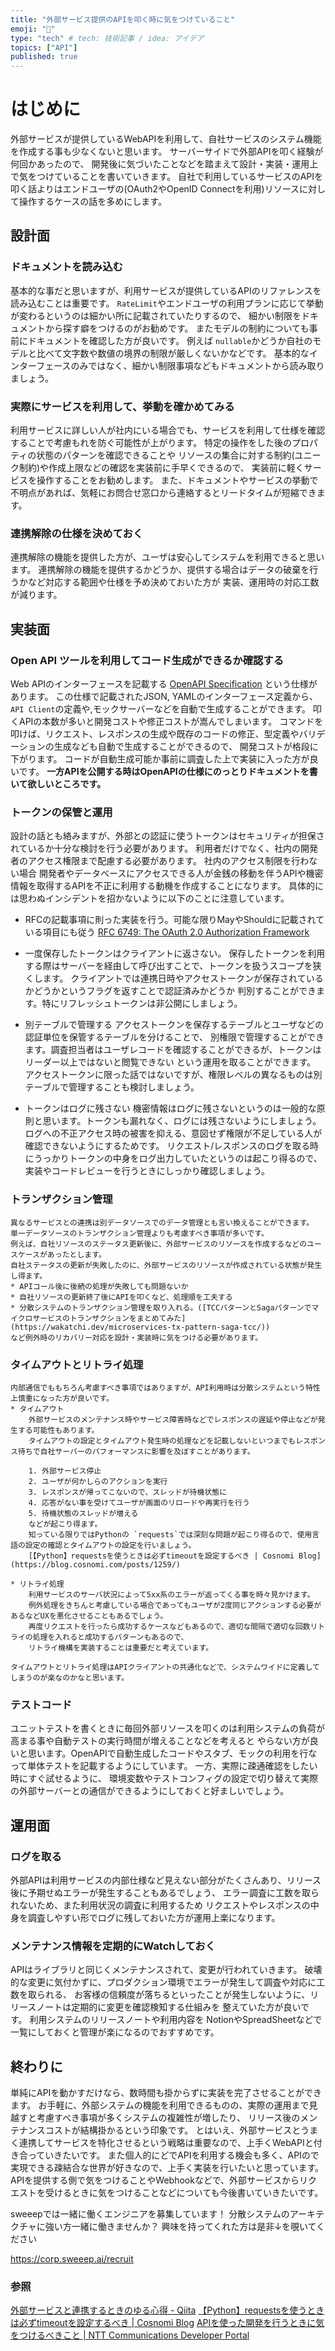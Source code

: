 ```yaml
---
title: "外部サービス提供のAPIを叩く時に気をつけていること"
emoji: "🐡"
type: "tech" # tech: 技術記事 / idea: アイデア
topics: ["API"]
published: true
---
```


# はじめに

外部サービスが提供しているWebAPIを利用して、自社サービスのシステム機能を作成する事も少なくないと思います。
サーバーサイドで外部APIを叩く経験が何回かあったので、
開発後に気づいたことなどを踏まえて設計・実装・運用上で気をつけていることを書いていきます。
自社で利用しているサービスのAPIを叩く話よりはエンドユーザの(OAuth2やOpenID Connectを利用)リソースに対して操作するケースの話を多めにします。

## 設計面

### ドキュメントを読み込む

基本的な事だと思いますが、利用サービスが提供しているAPIのリファレンスを読み込むことは重要です。
`RateLimit`やエンドユーザの利用プランに応じて挙動が変わるというのは細かい所に記載されていたりするので、
細かい制限をドキュメントから探す癖をつけるのがお勧めです。
またモデルの制約についても事前にドキュメントを確認した方が良いです。
例えば `nullable`かどうか自社のモデルと比べて文字数や数値の境界の制限が厳しくないかなどです。
基本的なインターフェースのみではなく、細かい制限事項などもドキュメントから読み取りましょう。

### 実際にサービスを利用して、挙動を確かめてみる

利用サービスに詳しい人が社内にいる場合でも、サービスを利用して仕様を確認することで考慮もれを防ぐ可能性が上がります。
特定の操作をした後のプロパティの状態のパターンを確認できることや
リソースの集合に対する制約(ユニーク制約)や作成上限などの確認を実装前に手早くできるので、
実装前に軽くサービスを操作することをお勧めします。
また、ドキュメントやサービスの挙動で不明点があれば、気軽にお問合せ窓口から連絡するとリードタイムが短縮できます。

### 連携解除の仕様を決めておく

連携解除の機能を提供した方が、ユーザは安心してシステムを利用できると思います。
連携解除の機能を提供するかどうか、提供する場合はデータの破棄を行うかなど対応する範囲や仕様を予め決めておいた方が
実装、運用時の対応工数が減ります。

## 実装面

### Open API ツールを利用してコード生成ができるか確認する

Web APIのインターフェースを記載する [OpenAPI Specification](https://swagger.io/specification/) という仕様があります。
この仕様で記載されたJSON, YAMLのインターフェース定義から、`API Client`の定義や,モックサーバーなどを自動で生成することができます。
叩くAPIの本数が多いと開発コストや修正コストが嵩んでしまいます。
コマンドを叩けば、リクエスト、レスポンスの生成や既存のコードの修正、型定義やバリデーションの生成なども自動で生成することができるので、
開発コストが格段に下がります。
コードが自動生成可能か事前に調査した上で実装に入った方が良いです。
**一方APIを公開する時はOpenAPIの仕様にのっとりドキュメントを書いて欲しいところです。**

### トークンの保管と運用

設計の話とも絡みますが、外部との認証に使うトークンはセキュリティが担保されているか十分な検討を行う必要があります。
利用者だけでなく、社内の開発者のアクセス権限まで配慮する必要があります。
社内のアクセス制限を行わない場合
開発者やデータベースにアクセスできる人が金銭の移動を伴うAPIや機密情報を取得するAPIを不正に利用する動機を作成することになります。
具体的には思わぬインシデントを招かないように以下のことに注意しています。

* RFCの記載事項に則った実装を行う。可能な限りMayやShouldに記載されている項目にも従う
[RFC 6749: The OAuth 2.0 Authorization Framework](https://www.rfc-editor.org/rfc/rfc6749#section-10)

* 一度保存したトークンはクライアントに返さない。
保存したトークンを利用する際はサーバーを経由して呼び出すことで、トークンを扱うスコープを狭くします。
クライアントでは連携日時やアクセストークンが保存されているかどうかというフラグを返すことで認証済みかどうか
判別することができます。特にリフレッシュトークンは非公開にしましょう。

* 別テーブルで管理する
アクセストークンを保存するテーブルとユーザなどの認証単位を保管するテーブルを分けることで、
別権限で管理することができます。調査担当者はユーザレコードを確認することができるが、トークンはリーダー以上ではないと閲覧できない
という運用を取ることができます。
アクセストークンに限った話ではないですが、権限レベルの異なるものは別テーブルで管理することも検討しましょう。

* トークンはログに残さない
機密情報はログに残さないというのは一般的な原則と思います。トークンも漏れなく、ログには残さないようにしましょう。
ログへの不正アクセス時の被害を抑える、意図せず権限が不足している人が確認できないようにするためです。
リクエスト/レスポンスのログを取る時にうっかりトークンの中身をログ出力していたというのは起こり得るので、
実装やコードレビューを行うときにしっかり確認しましょう。

### トランザクション管理
    異なるサービスとの連携は別データソースでのデータ管理とも言い換えることができます。
    単一データソースのトランザクション管理よりも考慮すべき事項が多いです。
    例えば、自社リソースのステータス更新後に、外部サービスのリソースを作成するなどのユースケースがあったとします。
    自社ステータスの更新が失敗したのに、外部サービスのリソースが作成されている状態が発生し得ます。
    * APIコール後に後続の処理が失敗しても問題ないか
    * 自社リソースの更新終了後にAPIを叩くなど、処理順を工夫する
    * 分散システムのトランザクション管理を取り入れる。([TCCパターンとSagaパターンでマイクロサービスのトランザクションをまとめてみた](https://wakatchi.dev/microservices-tx-pattern-saga-tcc/))
    など例外時のリカバリー対応を設計・実装時に気をつける必要があります。

### タイムアウトとリトライ処理

    内部通信でももちろん考慮すべき事項ではありますが、API利用時は分散システムという特性上慎重になった方が良いです。
    * タイムアウト
        外部サービスのメンテナンス時やサービス障害時などでレスポンスの遅延や停止などが発生する可能性もあります。
        タイムアウトの設定とタイムアウト発生時の処理などを記載しないといつまでもレスポンス待ちで自社サーバーのパフォーマンスに影響を及ぼすことがあります。

        1. 外部サービス停止
        2. ユーザが何かしらのアクションを実行
        3. レスポンスが帰ってこないので、スレッドが待機状態に
        4. 応答がない事を受けてユーザが画面のリロードや再実行を行う
        5. 待機状態のスレッドが増える
        などが起こり得ます。
        知っている限りではPythonの `requests`では深刻な問題が起こり得るので、使用言語の設定の確認とタイムアウトの設定を行いましょう。
        [【Python】requestsを使うときは必ずtimeoutを設定するべき | Cosnomi Blog](https://blog.cosnomi.com/posts/1259/)

    * リトライ処理
        利用サービスのサーバ状況によって5xx系のエラーが返ってくる事を時々見かけます。
        例外処理をきちんと考慮している場合であってもユーザが2度同じアクションする必要があるなどUXを悪化させることもあるでしょう。
        再度リクエストを行ったら成功するケースなどもあるので、適切な間隔で適切な回数リトライの処理を入れると成功するパターンもあるので、
        リトライ機構を実装することは重要だと考えています。

    タイムアウトとリトライ処理はAPIクライアントの共通化などで、システムワイドに定義してしまうのが楽なのかなと思います。

### テストコード

ユニットテストを書くときに毎回外部リソースを叩くのは利用システムの負荷が高まる事や自動テストの実行時間が増えることなどを考えると
やらない方が良いと思います。OpenAPIで自動生成したコードやスタブ、モックの利用を行なって単体テストを記載するようにしています。
一方、実際に疎通確認をしたい時にすぐ試せるように、
環境変数やテストコンフィグの設定で切り替えて実際の外部サーバーとの通信ができるようにしておくと好ましいでしょう。

## 運用面

### ログを取る

外部APIは利用サービスの内部仕様など見えない部分がたくさんあり、リリース後に予期せぬエラーが発生することもあるでしょう、
エラー調査に工数を取られないため、また利用状況の調査に利用するため
リクエストやレスポンスの中身を調査しやすい形でログに残しておいた方が運用上楽になります。

### メンテナンス情報を定期的にWatchしておく

APIはライブラリと同じくメンテナンスされて、変更が行われていきます。
破壊的な変更に気付かずに、プロダクション環境でエラーが発生して調査や対応に工数を取られる、
お客様の信頼度が落ちるといったことが発生しないように、リリースノートは定期的に変更を確認検知する仕組みを
整えていた方が良いです。
利用システムのリリースノートや利用内容を
NotionやSpreadSheetなどで一覧にしておくと管理が楽になるのでおすすめです。

## 終わりに

単純にAPIを動かすだけなら、数時間も掛からずに実装を完了させることができます。
お手軽に、外部システムの機能を利用できるものの、実際の運用まで見越すと考慮すべき事項が多くシステムの複雑性が増したり、
リリース後のメンテナンスコストが結構掛かるという印象です。
とはいえ、外部サービスとうまく連携してサービスを特化させるという戦略は重要なので、上手くWebAPIと付き合っていきたいです。
また個人的にどでAPIを利用する機会も多く、APIので実現できる疎結合な世界が好きなので、上手く実装を行いたいと思っています。
APIを提供する側で気をつけることやWebhookなどで、外部サービスからリクエストを受けるときに気をつけることなどについても今後書いていきたいです。

sweeepでは一緒に働くエンジニアを募集しています！
分散システムのアーキテクチャに強い方一緒に働きませんか？
興味を持ってくれた方は是非↓を覗いてください

https://corp.sweeep.ai/recruit

### 参照

[外部サービスと連携するときのゆる心得 - Qiita](https://qiita.com/nishiyamakanako/items/59e2e1928f535ee85e3f)
[【Python】requestsを使うときは必ずtimeoutを設定するべき | Cosnomi Blog](https://blog.cosnomi.com/posts/1259/)
[APIを使った開発を行うときに気をつけるべきこと | NTT Communications Developer Portal](https://developer.ntt.com/ja/blog/14ee79d4-afe1-41ce-90db-3d248dcf500d)
